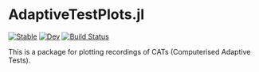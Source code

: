 # AdaptiveTestPlots.jl

[![Stable](https://img.shields.io/badge/docs-stable-blue.svg)](https://JuliaPsychometricsBazaar.github.io/AdaptiveTestPlots.jl/stable)
[![Dev](https://img.shields.io/badge/docs-dev-blue.svg)](https://JuliaPsychometricsBazaar.github.io/AdaptiveTestPlots.jl/dev)
[![Build Status](https://github.com/JuliaPsychometricsBazaar/AdaptiveTestPlots.jl/actions/workflows/test.yml/badge.svg?branch=main)](https://github.com/JuliaPsychometricsBazaar/AdaptiveTestPlots.jl/actions/workflows/CI.yml?query=branch%3Amain)


This is a package for plotting recordings of CATs (Computerised Adaptive Tests).
